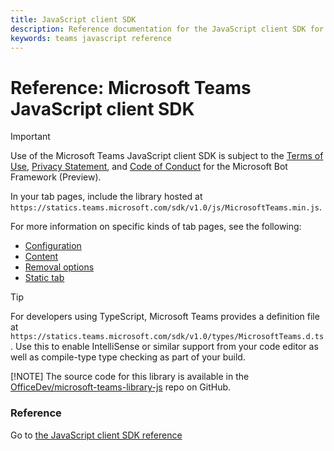 ```yaml
---
title: JavaScript client SDK
description: Reference documentation for the JavaScript client SDK for Microsoft Teams
keywords: teams javascript reference
---
```

# Reference: Microsoft Teams JavaScript client SDK

> [!IMPORTANT]
> Use of the Microsoft Teams JavaScript client SDK is subject to the [Terms of Use](https://aka.ms/bf-terms), [Privacy Statement](https://aka.ms/bf-privacy), and [Code of Conduct](https://aka.ms/bf-conduct) for the Microsoft Bot Framework (Preview).

In your tab pages, include the library hosted at `https://statics.teams.microsoft.com/sdk/v1.0/js/MicrosoftTeams.min.js`.

For more information on specific kinds of tab pages, see the following:

* [Configuration](~/concepts/tabs/tabs-configuration)
* [Content](~/concepts/tabs/tabs-content)
* [Removal options](~/concepts/tabs/tabs-update-remove#removing-a-tab)
* [Static tab](~/concepts/tabs/tabs-static)

> [!TIP]
> For developers using TypeScript, Microsoft Teams provides a definition file at `https://statics.teams.microsoft.com/sdk/v1.0/types/MicrosoftTeams.d.ts`. Use this to enable IntelliSense or similar support from your code editor as well as compile-type type checking as part of your build.
>
> [!NOTE]
> The source code for this library is available in the [OfficeDev/microsoft-teams-library-js](https://github.com/OfficeDev/microsoft-teams-library-js) repo on GitHub.

### Reference

Go to [the JavaScript client SDK reference](/javascript/api/msteams-client)
